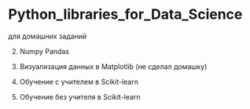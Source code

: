 # Python_libraries_for_Data_Science
для домашних заданий

2. Numpy Pandas

4. Визуализация данных в Matplotlib (не сделал домашку)

6. Обучение с учителем в Scikit-learn

8. Обучение без учителя в Scikit-learn
